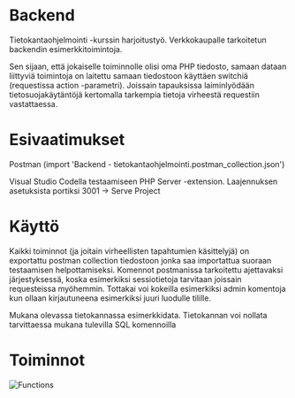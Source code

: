 # Backend

Tietokantaohjelmointi -kurssin harjoitustyö. Verkkokaupalle tarkoitetun backendin esimerkkitoimintoja. 

Sen sijaan, että jokaiselle toiminnolle olisi oma PHP tiedosto, samaan dataan liittyviä toimintoja on laitettu samaan tiedostoon käyttäen switchiä (requestissa action -parametri).
Joissain tapauksissa laiminlyödään tietosuojakäytäntöjä kertomalla tarkempia tietoja virheestä requestiin vastattaessa.

# Esivaatimukset
Postman (import 'Backend - tietokantaohjelmointi.postman_collection.json')

Visual Studio Codella testaamiseen PHP Server -extension.
Laajennuksen asetuksista portiksi 3001 -> Serve Project

# Käyttö
Kaikki toiminnot (ja joitain virheellisten tapahtumien käsittelyjä) on exportattu postman collection tiedostoon jonka saa importattua suoraan testaamisen helpottamiseksi.
Komennot postmanissa tarkoitettu ajettavaksi järjestyksessä, koska esimerkiksi sessiotietoja tarvitaan joissain requesteissa myöhemmin.
Tottakai voi kokeilla esimerkiksi admin komentoja kun ollaan kirjautuneena esimerkiksi juuri luodulle tilille.

Mukana olevassa tietokannassa esimerkkidata. Tietokannan voi nollata tarvittaessa mukana tulevilla SQL komennoilla

# Toiminnot

![Functions](https://i.imgur.com/Ved2OCF.png)
